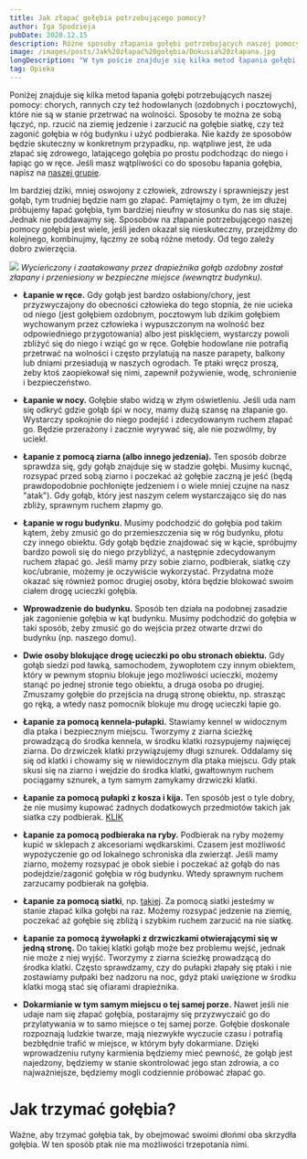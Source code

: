 ```yaml
---
title: Jak złapać gołębia potrzebującego pomocy?
author: Iga Spodzieja
pubDate: 2020.12.15
description: Różne sposoby złapania gołębi potrzebujących naszej pomocy.
image: /images/posts/Jak%20złapać%20gołębia/Dokusia%20złapana.jpg
longDescription: "W tym poście znajduje się kilka metod łapania gołębi potrzebujących naszej pomocy: chorych, rannych czy też hodowlanych (ozdobnych i pocztowych), które nie są w stanie przetrwać na wolności. Sposoby te można ze sobą łączyć, np. rzucić na ziemię jedzenie i zarzucić na gołębie siatkę, czy też zagonić gołębia w róg budynku i użyć podbieraka."
tag: Opieka
---
```


Poniżej znajduje się kilka metod łapania gołębi potrzebujących naszej pomocy: chorych, rannych czy też hodowlanych (ozdobnych i pocztowych), które nie są w stanie przetrwać na wolności. Sposoby te można ze sobą łączyć, np. rzucić na ziemię jedzenie i zarzucić na gołębie siatkę, czy też zagonić gołębia w róg budynku i użyć podbieraka. Nie każdy ze sposobów będzie skuteczny w konkretnym przypadku, np. wątpliwe jest, że uda złapać się zdrowego, latającego gołębia po prostu podchodząc do niego i łapiąc go w ręce. Jeśli masz wątpliwości co do sposobu łapania gołębia, napisz na [naszej grupie](https://www.facebook.com/groups/chatkagolebiagrupa).

Im bardziej dziki, mniej oswojony z człowiek, zdrowszy i sprawniejszy jest gołąb, tym trudniej będzie nam go złapać. Pamiętajmy o tym, że im dłużej próbujemy łapać gołębia, tym bardziej nieufny w stosunku do nas się staje. Jednak nie poddawajmy się. Sposobów na złapanie potrzebującego naszej pomocy gołębia jest wiele, jeśli jeden okazał się nieskuteczny, przejdźmy do kolejnego, kombinujmy, łączmy ze sobą różne metody. Od tego zależy dobro zwierzęcia.

![](/images/posts/Jak%20złapać%20gołębia/Dokusia%20złapana.jpg)
*Wycieńczony i zaatakowany przez drapieżnika gołąb ozdobny został złapany i przeniesiony w bezpieczne miejsce (wewnątrz budynku).*

- **Łapanie w ręce.** Gdy gołąb jest bardzo osłabiony/chory, jest przyzwyczajony do obecności człowieka do tego stopnia, że nie ucieka od niego (jest gołębiem ozdobnym, pocztowym lub dzikim gołębiem wychowanym przez człowieka i wypuszczonym na wolność bez odpowiedniego przygotowania) albo jest pisklęciem, wystarczy powoli zbliżyć się do niego i wziąć go w ręce. Gołębie hodowlane nie potrafią przetrwać na wolności i często przylatują na nasze parapety, balkony lub dniami przesiadują w naszych ogrodach. Te ptaki wręcz proszą, żeby ktoś zaopiekował się nimi, zapewnił pożywienie, wodę, schronienie i bezpieczeństwo.

- **Łapanie w nocy.** Gołębie słabo widzą w złym oświetleniu. Jeśli uda nam się odkryć gdzie gołąb śpi w nocy, mamy dużą szansę na złapanie go. Wystarczy spokojnie do niego podejść i zdecydowanym ruchem złapać go. Będzie przerażony i zacznie wyrywać się, ale nie pozwólmy, by uciekł.

- **Łapanie z pomocą ziarna (albo innego jedzenia).** Ten sposób dobrze sprawdza się, gdy gołąb znajduje się w stadzie gołębi. Musimy kucnąć, rozsypać przed sobą ziarno i poczekać aż gołębie zaczną je jeść (będą prawdopodobnie pochłonięte jedzeniem i o wiele mniej czujne na nasz "atak"). Gdy gołąb, który jest naszym celem wystarczająco się do nas zbliży, sprawnym ruchem złapmy go.

- **Łapanie w rogu budynku.** Musimy podchodzić do gołębia pod takim kątem, żeby zmusić go do przemieszczenia się w róg budynku, płotu czy innego obiektu. Gdy gołąb będzie znajdować się w kącie, spróbujmy bardzo powoli się do niego przybliżyć, a następnie zdecydowanym ruchem złapać go. Jeśli mamy przy sobie ziarno, podbierak, siatkę czy koc/ubranie, możemy je oczywiście wykorzystać. Przydatna może okazać się również pomoc drugiej osoby, która będzie blokować swoim ciałem drogę ucieczki gołębia.

- **Wprowadzenie do budynku.** Sposób ten działa na podobnej zasadzie jak zagonienie gołębia w kąt budynku. Musimy podchodzić do gołębia w taki sposób, żeby zmusić go do wejścia przez otwarte drzwi do budynku (np. naszego domu).

- **Dwie osoby blokujące drogę ucieczki po obu stronach obiektu.** Gdy gołąb siedzi pod ławką, samochodem, żywopłotem czy innym obiektem, który w pewnym stopniu blokuje jego możliwości ucieczki, możemy stanąć po jednej stronie tego obiektu, a druga osoba po drugiej. Zmuszamy gołębie do przejścia na drugą stronę obiektu, np. strasząc go ręką, a wtedy nasz pomocnik blokuje mu drogę ucieczki łapie go.

- **Łapanie za pomocą kennela-pułapki.** Stawiamy kennel w widocznym dla ptaka i bezpiecznym miejscu. Tworzymy z ziarna ścieżkę prowadzącą do środka kennela, w środku klatki rozsypujemy najwięcej ziarna. Do drzwiczek klatki przywiązujemy długi sznurek. Oddalamy się się od klatki i chowamy się w niewidocznym dla ptaka miejscu. Gdy ptak skusi się na ziarno i wejdzie do środka klatki, gwałtownym ruchem pociągamy sznurek, a tym samym zamykamy drzwiczki klatki.

- **Łapanie za pomocą pułapki z kosza i kija.** Ten sposób jest o tyle dobry, że nie musimy kupować żadnych dodatkowych przedmiotów takich jak siatka czy podbierak. [KLIK](https://www.youtube.com/watch?v=jrS7dwtIL5M)

- **Łapanie za pomocą podbieraka na ryby.** Podbierak na ryby możemy kupić w sklepach z akcesoriami wędkarskimi. Czasem jest możliwość wypożyczenie go od lokalnego schroniska dla zwierząt. Jeśli mamy ziarno, możemy rozsypać je obok siebie i poczekać aż gołąb do nas podejdzie/zagonić gołębia w róg budynku. Wtedy sprawnym ruchem zarzucamy podbierak na gołębia.

- **Łapanie za pomocą siatki**, np. [takiej](https://allegro.pl/oferta/siatka-samochodowa-na-przyczepe-200x300cm-8956720323). Za pomocą siatki jesteśmy w stanie złapać kilka gołębi na raz. Możemy rozsypać jedzenie na ziemię, poczekać aż gołębie się zbliżą i szybkim ruchem zarzucić na nie siatkę.

- **Łapanie za pomocą żywołapki z drzwiczkami otwierającymi się w jedną stronę.** Do takiej klatki gołąb może bez problemu wejść, jednak nie może z niej wyjść. Tworzymy z ziarna ścieżkę prowadzącą do środka klatki. Często sprawdzamy, czy do pułapki złapały się ptaki i nie zostawiamy pułpaki bez nadzoru na noc, gdyż ptaki uwięzione w środku klatki mogą stać się ofiarami drapieżnika. 

- **Dokarmianie w tym samym miejscu o tej samej porze.** Nawet jeśli nie udaje nam się złapać gołębia, postarajmy się przyzwyczaić go do przylatywania w to samo miejsce o tej samej porze. Gołębie doskonale rozpoznają ludzkie twarze, mają niezwykłe wyczucie czasu i potrafią bezbłędnie trafić w miejsce, w którym były dokarmiane. Dzięki wprowadzeniu rutyny karmienia będziemy mieć pewność, że gołąb jest najedzony, będziemy w stanie skontrolować jego stan zdrowia, a co najważniejsze, będziemy mogli codziennie próbować złapać go.

# Jak trzymać gołębia?
Ważne, aby trzymać gołębia tak, by obejmować swoimi dłońmi oba skrzydła gołębia. W ten sposób ptak nie ma możliwości trzepotania nimi.

